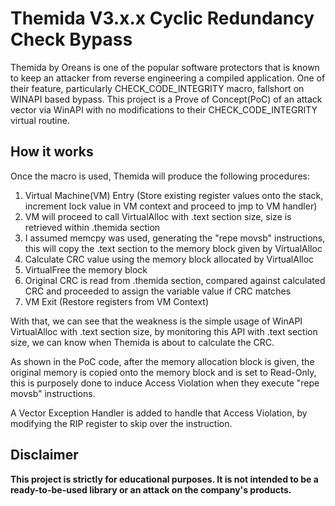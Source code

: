 # Themida V3.x.x Cyclic Redundancy Check Bypass

Themida by Oreans is one of the popular software protectors that is known to keep an attacker from reverse engineering a compiled application. One of their feature, particularly CHECK_CODE_INTEGRITY macro, fallshort on WINAPI based bypass. This project is a Prove of Concept(PoC) of an attack vector via WinAPI with no modifications to their CHECK_CODE_INTEGRITY virtual routine. 

## How it works
Once the macro is used, Themida will produce the following procedures:
1. Virtual Machine(VM) Entry (Store existing register values onto the stack, increment lock value in VM context and proceed to jmp to VM handler)
1. VM will proceed to call VirtualAlloc with .text section size, size is retrieved within .themida section
1. I assumed memcpy was used, generating the "repe movsb" instructions, this will copy the .text section to the memory block given by VirtualAlloc
1. Calculate CRC value using the memory block allocated by VirtualAlloc
1. VirtualFree the memory block
1. Original CRC is read from .themida section, compared against calculated CRC and proceeded to assign the variable value if CRC matches 
1. VM Exit (Restore registers from VM Context)

With that, we can see that the weakness is the simple usage of WinAPI VirtualAlloc with .text section size, by monitoring this API with .text section size, we can know when Themida is about to calculate the CRC. 

As shown in the PoC code, after the memory allocation block is given, the original memory is copied onto the memory block and is set to Read-Only, this is purposely done to induce Access Violation when they execute "repe movsb" instructions.

A Vector Exception Handler is added to handle that Access Violation, by modifying the RIP register to skip over the instruction.

## Disclaimer
**This project is strictly for educational purposes. It is not intended to be a ready-to-be-used library or an attack on the company's products.**

